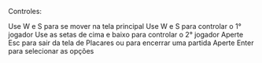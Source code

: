 Controles:

Use W e S para se mover na tela principal 
Use W e S para controlar o 1° jogador
Use as setas de cima e baixo para controlar o 2° jogador
Aperte Esc para sair da tela de Placares ou para encerrar uma partida
Aperte Enter para selecionar as opções
